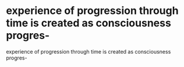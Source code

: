 # experience of progression through time is created as consciousness progres-

experience of progression through time is created as consciousness progres-